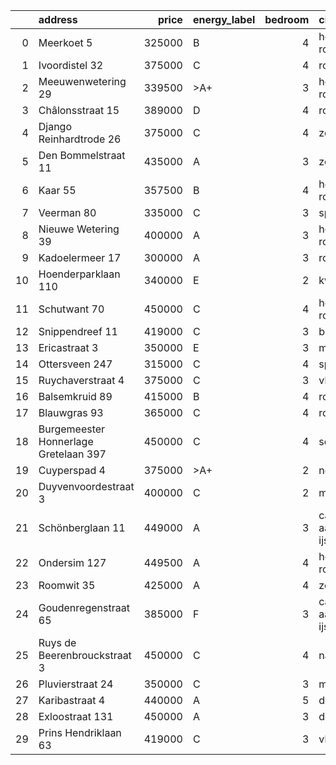 |    | address                               |   price | energy_label   |   bedroom | city                   |   house_age |   house_id |
|---:|:--------------------------------------|--------:|:---------------|----------:|:-----------------------|------------:|-----------:|
|  0 | Meerkoet 5                            |  325000 | B              |         4 | hoogvliet-rotterdam    |          43 |   43495304 |
|  1 | Ivoordistel 32                        |  375000 | C              |         4 | rotterdam              |          51 |   43482527 |
|  2 | Meeuwenwetering 29                    |  339500 | >A+            |         3 | hoogvliet-rotterdam    |          70 |   43480391 |
|  3 | Châlonsstraat 15                      |  389000 | D              |         4 | rotterdam              |          95 |   43489180 |
|  4 | Django Reinhardtrode 26               |  375000 | C              |         4 | zoetermeer             |          45 |   43480355 |
|  5 | Den Bommelstraat 11                   |  435000 | A              |         3 | zoetermeer             |          22 |   43488306 |
|  6 | Kaar 55                               |  357500 | B              |         4 | hoogvliet-rotterdam    |          50 |   43486156 |
|  7 | Veerman 80                            |  335000 | C              |         3 | spijkenisse            |          44 |   43495738 |
|  8 | Nieuwe Wetering 39                    |  400000 | A              |         3 | hoogvliet-rotterdam    |          24 |   43484571 |
|  9 | Kadoelermeer 17                       |  300000 | A              |         3 | rotterdam              |          38 |   43480430 |
| 10 | Hoenderparklaan 110                   |  340000 | E              |         2 | kwintsheul             |          99 |   43487870 |
| 11 | Schutwant 70                          |  450000 | C              |         4 | hoogvliet-rotterdam    |          48 |   43487638 |
| 12 | Snippendreef 11                       |  419000 | C              |         3 | bleiswijk              |          54 |   43495926 |
| 13 | Ericastraat 3                         |  350000 | E              |         3 | monster                |          62 |   43482083 |
| 14 | Ottersveen 247                        |  315000 | C              |         4 | spijkenisse            |          51 |   43481345 |
| 15 | Ruychaverstraat 4                     |  375000 | C              |         3 | vlaardingen            |          68 |   43495900 |
| 16 | Balsemkruid 89                        |  415000 | B              |         4 | rotterdam              |          59 |   43489088 |
| 17 | Blauwgras 93                          |  365000 | C              |         4 | rotterdam              |          55 |   43488114 |
| 18 | Burgemeester Honnerlage Gretelaan 397 |  450000 | C              |         4 | schiedam               |          35 |   43481836 |
| 19 | Cuyperspad 4                          |  375000 | >A+            |         2 | nootdorp               |          21 |   43489041 |
| 20 | Duyvenvoordestraat 3                  |  400000 | C              |         2 | monster                |          54 |   43483855 |
| 21 | Schönberglaan 11                      |  449000 | A              |         3 | capelle-aan-den-ijssel |          30 |   43486398 |
| 22 | Ondersim 127                          |  449500 | A              |         4 | hoogvliet-rotterdam    |          19 |   43481133 |
| 23 | Roomwit 35                            |  425000 | A              |         4 | zoetermeer             |          35 |   43480307 |
| 24 | Goudenregenstraat 65                  |  385000 | F              |         3 | capelle-aan-den-ijssel |          90 |   43482386 |
| 25 | Ruys de Beerenbrouckstraat 3          |  450000 | C              |         4 | naaldwijk              |          38 |   43481263 |
| 26 | Pluvierstraat 24                      |  350000 | C              |         3 | monster                |          72 |   43484475 |
| 27 | Karibastraat 4                        |  440000 | A              |         5 | delft                  |          34 |   43495676 |
| 28 | Exloostraat 131                       |  450000 | A              |         3 | den-haag               |          29 |   43483548 |
| 29 | Prins Hendriklaan 63                  |  419000 | C              |         3 | vlaardingen            |          86 |   43481187 |